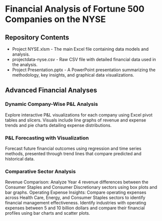 # Financial Analysis of Fortune 500 Companies on the NYSE
## Repository Contents
- Project NYSE.xlsm - The main Excel file containing data models and analysis.
- projectdata-nyse.csv - Raw CSV file with detailed financial data used in the analysis.
- Project Presentation.pptx - A PowerPoint presentation summarizing the methodology, key insights, and graphical data visualizations.

## Advanced Financial Analyses

### Dynamic Company-Wise P&L Analysis
Explore interactive P&L visualizations for each company using Excel pivot tables and slicers. Visuals include line graphs of revenue and expense trends and pie charts detailing expense distributions.

### P&L Forecasting with Visualization
Forecast future financial outcomes using regression and time series methods, presented through trend lines that compare predicted and historical data.

### Comparative Sector Analysis
Revenue Comparison: Analyze Year 4 revenue differences between the Consumer Staples and Consumer Discretionary sectors using box plots and bar graphs.
Operating Expense Insights:
Compare operating expenses across Health Care, Energy, and Consumer Staples sectors to identify financial management effectiveness.
Identify industries with operating expenses between 5 and 10 billion dollars and compare their financial profiles using bar charts and scatter plots.
